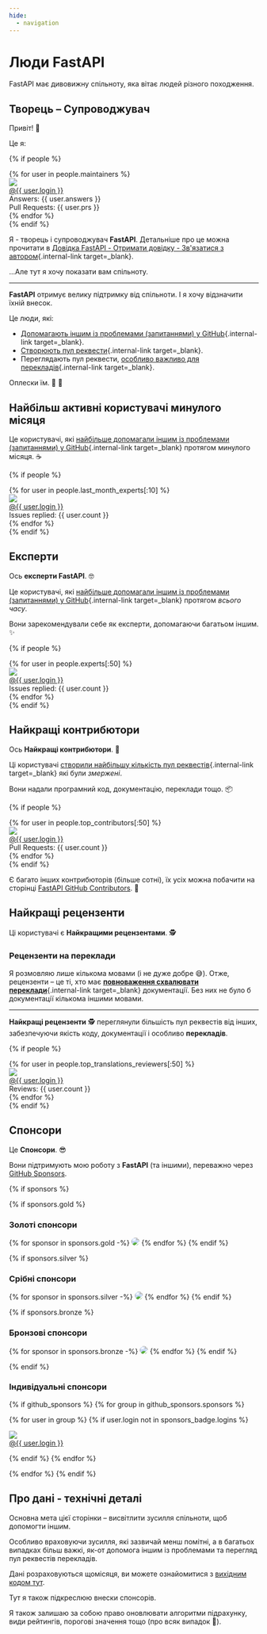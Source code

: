 ```yaml
---
hide:
  - navigation
---
```


# Люди FastAPI

FastAPI має дивовижну спільноту, яка вітає людей різного походження.

## Творець – Супроводжувач

Привіт! 👋

Це я:

{% if people %}
<div class="user-list user-list-center">
{% for user in people.maintainers %}

<div class="user"><a href="{{ user.url }}" target="_blank"><div class="avatar-wrapper"><img src="{{ user.avatarUrl }}"/></div><div class="title">@{{ user.login }}</div></a> <div class="count">Answers: {{ user.answers }}</div><div class="count">Pull Requests: {{ user.prs }}</div></div>
{% endfor %}

</div>
{% endif %}

Я - творець і супроводжувач **FastAPI**. Детальніше про це можна прочитати в [Довідка FastAPI - Отримати довідку - Зв'язатися з автором](help-fastapi.md#connect-with-the-author){.internal-link target=_blank}.

...Але тут я хочу показати вам спільноту.

---

**FastAPI** отримує велику підтримку від спільноти. І я хочу відзначити їхній внесок.

Це люди, які:

* [Допомагають іншим із проблемами (запитаннями) у GitHub](help-fastapi.md#help-others-with-questions-in-github){.internal-link target=_blank}.
* [Створюють пул реквести](help-fastapi.md#create-a-pull-request){.internal-link target=_blank}.
* Переглядають пул реквести, [особливо важливо для перекладів](contributing.md#translations){.internal-link target=_blank}.

Оплески їм. 👏 🙇

## Найбільш активні користувачі минулого місяця

Це користувачі, які [найбільше допомагали іншим із проблемами (запитаннями) у GitHub](help-fastapi.md#help-others-with-questions-in-github){.internal-link target=_blank} протягом минулого місяця. ☕

{% if people %}
<div class="user-list user-list-center">
{% for user in people.last_month_experts[:10] %}

<div class="user"><a href="{{ user.url }}" target="_blank"><div class="avatar-wrapper"><img src="{{ user.avatarUrl }}"/></div><div class="title">@{{ user.login }}</div></a> <div class="count">Issues replied: {{ user.count }}</div></div>
{% endfor %}

</div>
{% endif %}

## Експерти

Ось **експерти FastAPI**. 🤓

Це користувачі, які [найбільше допомагали іншим із проблемами (запитаннями) у GitHub](help-fastapi.md#help-others-with-questions-in-github){.internal-link target=_blank} протягом *всього часу*.

Вони зарекомендували себе як експерти, допомагаючи багатьом іншим. ✨

{% if people %}
<div class="user-list user-list-center">
{% for user in people.experts[:50] %}

<div class="user"><a href="{{ user.url }}" target="_blank"><div class="avatar-wrapper"><img src="{{ user.avatarUrl }}"/></div><div class="title">@{{ user.login }}</div></a> <div class="count">Issues replied: {{ user.count }}</div></div>
{% endfor %}

</div>
{% endif %}

## Найкращі контрибютори

Ось **Найкращі контрибютори**. 👷

Ці користувачі [створили найбільшу кількість пул реквестів](help-fastapi.md#create-a-pull-request){.internal-link target=_blank} які були *змержені*.

Вони надали програмний код, документацію, переклади тощо. 📦

{% if people %}
<div class="user-list user-list-center">
{% for user in people.top_contributors[:50] %}

<div class="user"><a href="{{ user.url }}" target="_blank"><div class="avatar-wrapper"><img src="{{ user.avatarUrl }}"/></div><div class="title">@{{ user.login }}</div></a> <div class="count">Pull Requests: {{ user.count }}</div></div>
{% endfor %}

</div>
{% endif %}

Є багато інших контрибюторів (більше сотні), їх усіх можна побачити на сторінці <a href="https://github.com/fastapi/fastapi/graphs/contributors" class="external-link" target="_blank">FastAPI GitHub Contributors</a>. 👷

## Найкращі рецензенти

Ці користувачі є **Найкращими рецензентами**. 🕵️

### Рецензенти на переклади

Я розмовляю лише кількома мовами (і не дуже добре 😅). Отже, рецензенти – це ті, хто має [**повноваження схвалювати переклади**](contributing.md#translations){.internal-link target=_blank} документації. Без них не було б документації кількома іншими мовами.

---

**Найкращі рецензенти** 🕵️ переглянули більшість пул реквестів від інших, забезпечуючи якість коду, документації і особливо **перекладів**.

{% if people %}
<div class="user-list user-list-center">
{% for user in people.top_translations_reviewers[:50] %}

<div class="user"><a href="{{ user.url }}" target="_blank"><div class="avatar-wrapper"><img src="{{ user.avatarUrl }}"/></div><div class="title">@{{ user.login }}</div></a> <div class="count">Reviews: {{ user.count }}</div></div>
{% endfor %}

</div>
{% endif %}

## Спонсори

Це **Спонсори**. 😎

Вони підтримують мою роботу з **FastAPI** (та іншими), переважно через <a href="https://github.com/sponsors/tiangolo" class="external-link" target="_blank">GitHub Sponsors</a>.

{% if sponsors %}

{% if sponsors.gold %}

### Золоті спонсори

{% for sponsor in sponsors.gold -%}
<a href="{{ sponsor.url }}" target="_blank" title="{{ sponsor.title }}"><img src="{{ sponsor.img }}" style="border-radius:15px"></a>
{% endfor %}
{% endif %}

{% if sponsors.silver %}

### Срібні спонсори

{% for sponsor in sponsors.silver -%}
<a href="{{ sponsor.url }}" target="_blank" title="{{ sponsor.title }}"><img src="{{ sponsor.img }}" style="border-radius:15px"></a>
{% endfor %}
{% endif %}

{% if sponsors.bronze %}

### Бронзові спонсори

{% for sponsor in sponsors.bronze -%}
<a href="{{ sponsor.url }}" target="_blank" title="{{ sponsor.title }}"><img src="{{ sponsor.img }}" style="border-radius:15px"></a>
{% endfor %}
{% endif %}

{% endif %}

### Індивідуальні спонсори

{% if github_sponsors %}
{% for group in github_sponsors.sponsors %}

<div class="user-list user-list-center">

{% for user in group %}
{% if user.login not in sponsors_badge.logins %}

<div class="user"><a href="{{ user.url }}" target="_blank"><div class="avatar-wrapper"><img src="{{ user.avatarUrl }}"/></div><div class="title">@{{ user.login }}</div></a></div>

{% endif %}
{% endfor %}

</div>

{% endfor %}
{% endif %}

## Про дані - технічні деталі

Основна мета цієї сторінки – висвітлити зусилля спільноти, щоб допомогти іншим.

Особливо враховуючи зусилля, які зазвичай менш помітні, а в багатьох випадках більш важкі, як-от допомога іншим із проблемами та перегляд пул реквестів перекладів.

Дані розраховуються щомісяця, ви можете ознайомитися з <a href="https://github.com/fastapi/fastapi/blob/master/.github/actions/people/app/main.py" class="external-link" target="_blank">вихідним кодом тут</a>.

Тут я також підкреслюю внески спонсорів.

Я також залишаю за собою право оновлювати алгоритми підрахунку, види рейтингів, порогові значення тощо (про всяк випадок 🤷).
